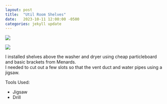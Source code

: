 ```yaml
---
layout: post
title:  "Util Room Shelves"
date:   2023-10-11 12:00:00 -0500
categories: jekyll update
---
```


![][shelf-1]  

![][shelf-2]

I installed shelves above the washer and dryer using cheap particleboard and basic brackets from Menards.  
I needed to cut out a few slots so that the vent duct and water pipes using a jigsaw.  

Tools Used:
 - Jigsaw
 - Drill

[shelf-1]: /assets/image/2023-10-11-util-shelf/shelf1.jpg
[shelf-2]: /assets/image/2023-10-11-util-shelf/shelf2.jpg
